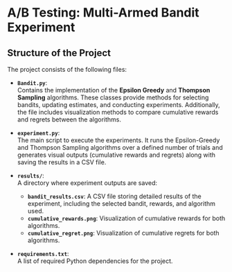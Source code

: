 # A/B Testing: Multi-Armed Bandit Experiment

## Structure of the Project

The project consists of the following files:

- **`Bandit.py`**:  
  Contains the implementation of the **Epsilon Greedy** and **Thompson Sampling** algorithms. These classes provide methods for selecting bandits, updating estimates, and conducting experiments. Additionally, the file includes visualization methods to compare cumulative rewards and regrets between the algorithms.

- **`experiment.py`**:  
  The main script to execute the experiments. It runs the Epsilon-Greedy and Thompson Sampling algorithms over a defined number of trials and generates visual outputs (cumulative rewards and regrets) along with saving the results in a CSV file.

- **`results/`**:  
  A directory where experiment outputs are saved:
  - **`bandit_results.csv`**: A CSV file storing detailed results of the experiment, including the selected bandit, rewards, and algorithm used.
  - **`cumulative_rewards.png`**: Visualization of cumulative rewards for both algorithms.
  - **`cumulative_regret.png`**: Visualization of cumulative regrets for both algorithms.

- **`requirements.txt`**:  
  A list of required Python dependencies for the project.
